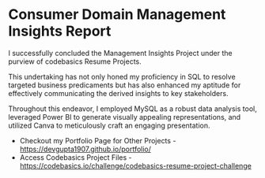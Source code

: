 # Consumer Domain Management Insights Report

I successfully concluded the Management Insights Project under the purview of codebasics Resume Projects.

This undertaking has not only honed my proficiency in SQL to resolve targeted business predicaments but has also enhanced my aptitude for effectively communicating the derived insights to key stakeholders.

Throughout this endeavor, I employed MySQL as a robust data analysis tool, leveraged Power BI to generate visually appealing representations, and utilized Canva to meticulously craft an engaging presentation.

* Checkout my Portfolio Page for Other Projects - https://devgupta1907.github.io/portfolio/
* Access Codebasics Project Files - https://codebasics.io/challenge/codebasics-resume-project-challenge
